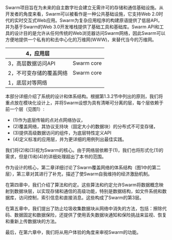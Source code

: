 Swarm项目旨在为未来的自主数字社会建立无需许可的存储和通信基础设施。从开发者的角度来看，Swarm可以被看作是一种公共基础设施，它支持Web 2.0时代的实时交互式Web应用。Swarm为复杂应用程序的构建原语提供了低层API，并为基于Swarm的Web 3.0开发堆栈提供了基础工具和基础库。Swarm API和工具的设计目的是允许从任何传统的Web浏览器访问Swarm网络，因此Swarm可以方便地提供一个私有的和去中心化的万维网(WWW)，来替代当今的万维网。

| 4，应用层               |            |
| ----------------------- | ---------- |
| 3，高层数据访问API      | Swarm core |
| 2，不可变存储的覆盖网络 | Swarm core |
| 1，底层对等网络         |            |

本部分详细介绍了系统的设计和体系结构。根据第1.3.2节中列出的原则，我们将重点放在模块化设计上，并将Swarm设想为具有清晰可分离的层，每个层依赖于前一个层（见图1）:

* (1)作为底层传输的点对点网络协议，
* (2)覆盖网络，其协议支持块（固定大小的数据块）的分布式不可变存储，
* (3)提供高级数据访问的组件，为底层特性定义API 
* (4)定义标准的应用层，并为更详细的用例列出最佳实践。

我们将(2)和(3)视为Swarm的核心。由于网络层依赖于(1)，我们也将形式化(1)的需求，但是(1)和(4)的详细处理超出了本书的范围。

作为设计的核心，第二章详细讨论了Swarm覆盖网络的体系结构（图1中的第二层），第三章对其进行了补充，描述了使Swarm自我维持的经济激励机制。

在第四章中，我们介绍了算法和约定。这些算法和约定允许Swarm将数据概念映射到数据块层，以实现存储和通信的高级功能，特别是数据结构，如文件系统和数据库，访问控制，索引信息和直接消息。这些构成了Swarm的第3层。

在第五章中，我们提出了防止垃圾收集数据块从网络中消失的方法，包括：擦除代码、数据固定和数据保险，还提供了使用丢失数据块通知和保险挑战来监视、恢复和重新上传数据块的方法。

最后，在第六章中，我们将从用户体验的角度来审视Swarm的功能。